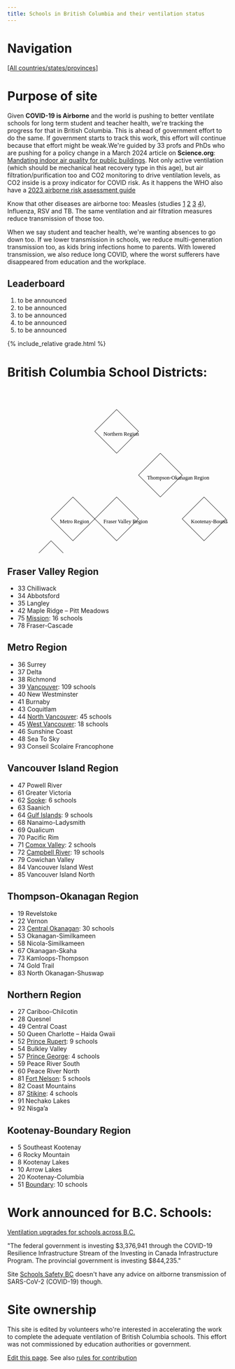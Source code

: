 ```yaml
---
title: Schools in British Columbia and their ventilation status
---
```


# Navigation

[[All countries/states/provinces]](..)

# Purpose of site

Given **COVID-19 is Airborne** and the world is pushing to better ventilate schools for long term student and teacher health, we're tracking the progress for that in British Columbia. This is ahead of government effort to do the same. If government starts to track this work, this effort will continue because that effort might be weak.We're guided by 33 profs and PhDs who are pushing for a policy change in a March 2024 article on **Science.org**: [Mandating indoor air quality for public buildings](https://drive.google.com/file/d/16l_IH47cQtC7fFuafvHca7ORNVGITxx8/view). Not only active ventilation (which should be mechanical heat recovery type in this age), but air filtration/purification too and CO2 monitoring to drive ventilation levels, as CO2 inside is a proxy indicator for COVID risk. As it happens the WHO also have a [2023 airborne risk assessment guide](https://iris.who.int/handle/10665/376346)

Know that other diseases are airborne too: Measles (studies [1](https://www.ncbi.nlm.nih.gov/pmc/articles/PMC2810934/pdf/10982072.pdf) [2](https://www.ncbi.nlm.nih.gov/pmc/articles/PMC3880795/pdf/nihms532643.pdf) [3](https://pubmed.ncbi.nlm.nih.gov/31257413/) [4](https://www.sciencedirect.com/science/article/pii/S0196655316305363)), Influenza, RSV and TB. The same ventilation and air filtration measures reduce transmission of those too.

 When we say student and teacher health, we're wanting absences to go down too. If we lower transmission in schools, we reduce multi-generation transmission too, as kids bring infections home to parents. With lowered transmission, we also reduce long COVID, where the worst sufferers have disappeared from education and the workplace.


## Leaderboard

1. to be announced
2. to be announced
3. to be announced
4. to be announced
5. to be announced

{% include_relative grade.html %}

# British Columbia School Districts:

<svg width="800" height="600" xmlns="http://www.w3.org/2000/svg">
  <!-- Fraser Valley Region -->
  <polygon points="200,300 205,295 210,290 215,285 220,280 225,275 230,270 235,265 240,260 245,255 250,250 255,255 260,260 265,265 270,270 275,275 280,280 285,285 290,290 295,295 300,300 295,305 290,310 285,315 280,320 275,325 270,330 265,335 260,340 255,345 250,350 245,345 240,340 235,335 230,330 225,325 220,320 215,315 210,310 205,305" fill="none" stroke="black"/>
  <text x="220" y="310" font-family="Verdana" font-size="12" fill="black">Fraser Valley Region</text>
  <!-- Metro Region -->
  <polygon points="100,300 105,295 110,290 115,285 120,280 125,275 130,270 135,265 140,260 145,255 150,250 155,255 160,260 165,265 170,270 175,275 180,280 185,285 190,290 195,295 200,300 195,305 190,310 185,315 180,320 175,325 170,330 165,335 160,340 155,345 150,350 145,345 140,340 135,335 130,330 125,325 120,320 115,315 110,310 105,305" fill="none" stroke="black"/>
  <text x="120" y="310" font-family="Verdana" font-size="12" fill="black">Metro Region</text>
  <!-- Vancouver Island Region -->
  <polygon points="50,400 55,395 60,390 65,385 70,380 75,375 80,370 85,365 90,360 95,355 100,350 105,355 110,360 115,365 120,370 125,375 130,380 135,385 140,390 145,395 150,400 145,405 140,410 135,415 130,420 125,425 120,430 115,435 110,440 105,445 100,450 95,445 90,440 85,435 80,430 75,425 70,420 65,415 60,410 55,405" fill="none" stroke="black"/>
  <text x="60" y="410" font-family="Verdana" font-size="12" fill="black">Vancouver Island Region</text>
  <!-- Thompson-Okanagan Region -->
  <polygon points="300,200 305,195 310,190 315,185 320,180 325,175 330,170 335,165 340,160 345,155 350,150 355,155 360,160 365,165 370,170 375,175 380,180 385,185 390,190 395,195 400,200 395,205 390,210 385,215 380,220 375,225 370,230 365,235 360,240 355,245 350,250 345,245 340,240 335,235 330,230 325,225 320,220 315,215 310,210 305,205" fill="none" stroke="black"/>
  <text x="320" y="210" font-family="Verdana" font-size="12" fill="black">Thompson-Okanagan Region</text>
  <!-- Northern Region -->
  <polygon points="200,100 205,95 210,90 215,85 220,80 225,75 230,70 235,65 240,60 245,55 250,50 255,55 260,60 265,65 270,70 275,75 280,80 285,85 290,90 295,95 300,100 295,105 290,110 285,115 280,120 275,125 270,130 265,135 260,140 255,145 250,150 245,145 240,140 235,135 230,130 225,125 220,120 215,115 210,110 205,105" fill="none" stroke="black"/>
  <text x="220" y="110" font-family="Verdana" font-size="12" fill="black">Northern Region</text>
  <!-- Kootenay-Boundary Region -->
  <polygon points="400,300 405,295 410,290 415,285 420,280 425,275 430,270 435,265 440,260 445,255 450,250 455,255 460,260 465,265 470,270 475,275 480,280 485,285 490,290 495,295 500,300 495,305 490,310 485,315 480,320 475,325 470,330 465,335 460,340 455,345 450,350 445,345 440,340 435,335 430,330 425,325 420,320 415,315 410,310 405,305" fill="none" stroke="black"/>
  <text x="420" y="310" font-family="Verdana" font-size="12" fill="black">Kootenay-Boundary Region</text>
</svg>


## Fraser Valley Region

* 33 Chilliwack
* 34 Abbotsford
* 35 Langley
* 42 Maple Ridge – Pitt Meadows
* 75 [Mission](Mission/): 16 schools
* 78 Fraser-Cascade

## Metro Region

* 36 Surrey
* 37 Delta
* 38 Richmond
* 39 [Vancouver](Vancouver/): 109 schools
* 40 New Westminster
* 41 Burnaby
* 43 Coquitlam
* 44 [North Vancouver](North_Vancouver/): 45 schools
* 45 [West Vancouver](West_Vancouver/): 18 schools
* 46 Sunshine Coast
* 48 Sea To Sky
* 93 Conseil Scolaire Francophone

## Vancouver Island Region

* 47 Powell River
* 61 Greater Victoria
* 62 [Sooke](Sooke/): 6 schools
* 63 Saanich
* 64 [Gulf Islands](Gulf_Islands/): 9 schools
* 68 Nanaimo-Ladysmith
* 69 Qualicum
* 70 Pacific Rim
* 71 [Comox Valley](Comox_Valley/): 2 schools
* 72 [Campbell River](Campbell_River/): 19 schools
* 79 Cowichan Valley
* 84 Vancouver Island West
* 85 Vancouver Island North

## Thompson-Okanagan Region

* 19 Revelstoke
* 22 Vernon
* 23 [Central Okanagan](Central_Okanagan/): 30 schools
* 53 Okanagan-Similkameen
* 58 Nicola-Similkameen
* 67 Okanagan-Skaha
* 73 Kamloops-Thompson
* 74 Gold Trail
* 83 North Okanagan-Shuswap

## Northern Region

* 27 Cariboo-Chilcotin
* 28 Quesnel
* 49 Central Coast
* 50 Queen Charlotte – Haida Gwaii
* 52 [Prince Rupert](Prince_Rupert/): 9 schools
* 54 Bulkley Valley
* 57 [Prince George](Prince_George/): 4 schools
* 59 Peace River South
* 60 Peace River North
* 81 [Fort Nelson](Fort_Nelson/): 5 schools
* 82 Coast Mountains
* 87 [Stikine](Stikine/): 4 schools
* 91 Nechako Lakes
* 92 Nisga’a

## Kootenay-Boundary Region

* 5 Southeast Kootenay
* 6 Rocky Mountain
* 8 Kootenay Lakes
* 10 Arrow Lakes
* 20 Kootenay-Columbia
* 51 [Boundary](Boundary/): 10 schools

# Work announced for B.C. Schools:

[Ventilation upgrades for schools across B.C.](https://www.canada.ca/en/office-infrastructure/news/2024/03/ventilation-upgrades-for-schools-across-bc.html)

"The federal government is investing $3,376,941 through the COVID-19 Resilience Infrastructure Stream of the Investing in Canada Infrastructure Program. The provincial government is investing $844,235."

Site [Schools Safety BC](https://www.schoolsafetybc.ca/) doesn't have any advice on aitborne transmission of SARS-CoV-2 (COVID-19) though.

# Site ownership

This site is edited by volunteers who're interested in accelerating the work to complete the adequate ventilation of British Columbia schools. This effort was not commissioned by education authorities or government.

[Edit this page](https://github.com/ventilate-schools/BC/edit/main/index.md). See also [rules for contribution](./contribution_rules/)